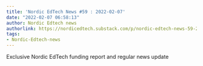 ```yaml
---
title: 'Nordic EdTech News #59 : 2022-02-07'
date: "2022-02-07 06:58:13"
author: Nordic Edtech news
authorlink: https://nordicedtech.substack.com/p/nordic-edtech-news-59-2022-02-07
tags:
- Nordic-Edtech-news
---
```

Exclusive Nordic EdTech funding report and regular news update